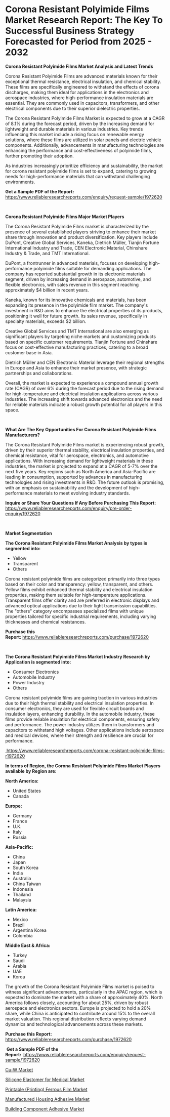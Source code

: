 <p><h1>Corona Resistant Polyimide Films Market Research Report: The Key To Successful Business Strategy Forecasted for Period from 2025 - 2032</h1></p><p><strong>Corona Resistant Polyimide Films Market Analysis and Latest Trends</strong></p>
<p><p>Corona Resistant Polyimide Films are advanced materials known for their exceptional thermal resistance, electrical insulation, and chemical stability. These films are specifically engineered to withstand the effects of corona discharges, making them ideal for applications in the electronics and aerospace industries, where high-performance insulation materials are essential. They are commonly used in capacitors, transformers, and other electrical components due to their superior dielectric properties.</p><p>The Corona Resistant Polyimide Films Market is expected to grow at a CAGR of 8.1% during the forecast period, driven by the increasing demand for lightweight and durable materials in various industries. Key trends influencing this market include a rising focus on renewable energy solutions, where these films are utilized in solar panels and electric vehicle components. Additionally, advancements in manufacturing technologies are enhancing the performance and cost-effectiveness of polyimide films, further promoting their adoption.</p><p>As industries increasingly prioritize efficiency and sustainability, the market for corona resistant polyimide films is set to expand, catering to growing needs for high-performance materials that can withstand challenging environments.</p></p>
<p><strong>Get a Sample PDF of the Report:&nbsp;</strong> <a href="https://www.reliableresearchreports.com/enquiry/request-sample/1972620?utm_campaign=118&utm_medium=2&utm_source=Github&utm_content=ia&utm_term=03042025&utm_id=corona-resistant-polyimide-films">https://www.reliableresearchreports.com/enquiry/request-sample/1972620</a></p>
<p>&nbsp;</p>
<p><strong>Corona Resistant Polyimide Films Major Market Players</strong></p>
<p><p>The Corona Resistant Polyimide Films market is characterized by the presence of several established players striving to enhance their market share through innovation and product diversification. Key players include DuPont, Creative Global Services, Kaneka, Dietrich Müller, Tianjin Fortune International Industry and Trade, CEN Electronic Material, Chinshare Industry & Trade, and TMT International.</p><p>DuPont, a frontrunner in advanced materials, focuses on developing high-performance polyimide films suitable for demanding applications. The company has reported substantial growth in its electronic materials segment, driven by increasing demand in aerospace, automotive, and flexible electronics, with sales revenue in this segment reaching approximately $4 billion in recent years.</p><p>Kaneka, known for its innovative chemicals and materials, has been expanding its presence in the polyimide film market. The company's investment in R&D aims to enhance the electrical properties of its products, positioning it well for future growth. Its sales revenue, specifically in specialty materials, exceeds $2 billion.</p><p>Creative Global Services and TMT International are also emerging as significant players by targeting niche markets and customizing products based on specific customer requirements. Tianjin Fortune and Chinshare focus on cost-effective manufacturing practices, catering to a broad customer base in Asia.</p><p>Dietrich Müller and CEN Electronic Material leverage their regional strengths in Europe and Asia to enhance their market presence, with strategic partnerships and collaborations. </p><p>Overall, the market is expected to experience a compound annual growth rate (CAGR) of over 6% during the forecast period due to the rising demand for high-temperature and electrical insulation applications across various industries. The increasing shift towards advanced electronics and the need for reliable materials indicate a robust growth potential for all players in this space.</p></p>
<p>&nbsp;</p>
<p><strong>What Are The Key Opportunities For Corona Resistant Polyimide Films Manufacturers?</strong></p>
<p><p>The Corona Resistant Polyimide Films market is experiencing robust growth, driven by their superior thermal stability, electrical insulation properties, and chemical resistance, vital for aerospace, electronics, and automotive applications. With increasing demand for lightweight materials in these industries, the market is projected to expand at a CAGR of 5-7% over the next five years. Key regions such as North America and Asia-Pacific are leading in consumption, supported by advances in manufacturing technologies and rising investments in R&D. The future outlook is promising, with an emphasis on sustainability and the development of high-performance materials to meet evolving industry standards.</p></p>
<p><strong>Inquire or Share Your Questions If Any Before Purchasing This Report:</strong> <a href="https://www.reliableresearchreports.com/enquiry/pre-order-enquiry/1972620?utm_campaign=118&utm_medium=2&utm_source=Github&utm_content=ia&utm_term=03042025&utm_id=corona-resistant-polyimide-films">https://www.reliableresearchreports.com/enquiry/pre-order-enquiry/1972620</a></p>
<p>&nbsp;</p>
<p><strong>Market Segmentation</strong></p>
<p><strong>The Corona Resistant Polyimide Films Market Analysis by types is segmented into:</strong></p>
<p><ul><li>Yellow</li><li>Transparent</li><li>Others</li></ul></p>
<p><p>Corona resistant polyimide films are categorized primarily into three types based on their color and transparency: yellow, transparent, and others. Yellow films exhibit enhanced thermal stability and electrical insulation properties, making them suitable for high-temperature applications. Transparent films offer clarity and are preferred in electronic displays and advanced optical applications due to their light transmission capabilities. The "others" category encompasses specialized films with unique properties tailored for specific industrial requirements, including varying thicknesses and chemical resistances.</p></p>
<p><strong>Purchase this Report:&nbsp;</strong><a href="https://www.reliableresearchreports.com/purchase/1972620?utm_campaign=118&utm_medium=2&utm_source=Github&utm_content=ia&utm_term=03042025&utm_id=corona-resistant-polyimide-films">https://www.reliableresearchreports.com/purchase/1972620</a></p>
<p>&nbsp;</p>
<p><strong>The Corona Resistant Polyimide Films Market Industry Research by Application is segmented into:</strong></p>
<p><ul><li>Consumer Electronics</li><li>Automobile Industry</li><li>Power Industry</li><li>Others</li></ul></p>
<p><p>Corona resistant polyimide films are gaining traction in various industries due to their high thermal stability and electrical insulation properties. In consumer electronics, they are used for flexible circuit boards and insulation layers, enhancing durability. In the automobile industry, these films provide reliable insulation for electrical components, ensuring safety and performance. The power industry utilizes them in transformers and capacitors to withstand high voltages. Other applications include aerospace and medical devices, where their strength and resilience are crucial for performance.</p></p>
<p><a href="https://www.reliableresearchreports.com/corona-resistant-polyimide-films-r1972620?utm_campaign=118&utm_medium=2&utm_source=Github&utm_content=ia&utm_term=03042025&utm_id=corona-resistant-polyimide-films">&nbsp;https://www.reliableresearchreports.com/corona-resistant-polyimide-films-r1972620</a></p>
<p><strong>In terms of Region, the Corona Resistant Polyimide Films Market Players available by Region are:</strong></p>
<p>
    <p> <strong> North America: </strong>
        <ul>
            <li>United States</li>
            <li>Canada</li>
        </ul>
        </p> 
    <p> <strong> Europe: </strong>
        <ul>
            <li>Germany</li>
            <li>France</li>
            <li>U.K.</li>
            <li>Italy</li>
            <li>Russia</li>
        </ul>
        </p> 
    <p> <strong> Asia-Pacific: </strong>
        <ul>
            <li>China</li>
            <li>Japan</li>
            <li>South Korea</li>
            <li>India</li>
            <li>Australia</li>
            <li>China Taiwan</li>
            <li>Indonesia</li>
            <li>Thailand</li>
            <li>Malaysia</li>
        </ul>
        </p> 
    <p> <strong> Latin America: </strong>
        <ul>
            <li>Mexico</li>
            <li>Brazil</li>
            <li>Argentina Korea</li>
            <li>Colombia</li>
        </ul>
        </p> 
    <p> <strong> Middle East & Africa: </strong>
        <ul>
            <li>Turkey</li>
            <li>Saudi</li>
            <li>Arabia</li>
            <li>UAE</li>
            <li>Korea</li>
        </ul>
    </p>
    </p>
<p><p>The growth of the Corona Resistant Polyimide Films market is poised to witness significant advancements, particularly in the APAC region, which is expected to dominate the market with a share of approximately 40%. North America follows closely, accounting for about 25%, driven by robust aerospace and electronics sectors. Europe is projected to hold a 20% share, while China is anticipated to contribute around 15% to the overall market valuation. This regional distribution reflects varying demand dynamics and technological advancements across these markets.</p></p>
<p><strong>Purchase this Report: </strong><a href="https://www.reliableresearchreports.com/purchase/1972620?utm_campaign=118&utm_medium=2&utm_source=Github&utm_content=ia&utm_term=03042025&utm_id=corona-resistant-polyimide-films">https://www.reliableresearchreports.com/purchase/1972620</a></p>
<p>&nbsp;<strong>Get a Sample PDF of the Report:&nbsp;&nbsp;</strong><a href="https://www.reliableresearchreports.com/enquiry/request-sample/1972620?utm_campaign=118&utm_medium=2&utm_source=Github&utm_content=ia&utm_term=03042025&utm_id=corona-resistant-polyimide-films">https://www.reliableresearchreports.com/enquiry/request-sample/1972620</a></p>
<p><strong></strong></p>
<p><p><a href="https://github.com/helmeludu/Market-Research-Report-List-1/blob/main/cu-w-market.md?utm_campaign=118&utm_medium=2&utm_source=Github&utm_content=ia&utm_term=03042025&utm_id=corona-resistant-polyimide-films">Cu-W Market</a></p><p><a href="https://github.com/adelanwkadua/Market-Research-Report-List-1/blob/main/silicone-elastomer-for-medical-market.md?utm_campaign=118&utm_medium=2&utm_source=Github&utm_content=ia&utm_term=03042025&utm_id=corona-resistant-polyimide-films">Silicone Elastomer for Medical Market</a></p><p><a href="https://github.com/elroddrewspm/Market-Research-Report-List-1/blob/main/printable-printing-ferrous-film-market.md?utm_campaign=118&utm_medium=2&utm_source=Github&utm_content=ia&utm_term=03042025&utm_id=corona-resistant-polyimide-films">Printable (Printing) Ferrous Film Market</a></p><p><a href="https://github.com/mokeleveisel/Market-Research-Report-List-1/blob/main/manufactured-housing-adhesive-market.md?utm_campaign=118&utm_medium=2&utm_source=Github&utm_content=ia&utm_term=03042025&utm_id=corona-resistant-polyimide-films">Manufactured Housing Adhesive Market</a></p><p><a href="https://github.com/baheraennika/Market-Research-Report-List-1/blob/main/building-component-adhesive-market.md?utm_campaign=118&utm_medium=2&utm_source=Github&utm_content=ia&utm_term=03042025&utm_id=corona-resistant-polyimide-films">Building Component Adhesive Market</a></p></p>